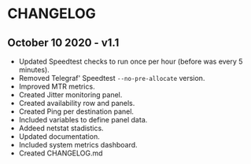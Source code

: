 # CHANGELOG

## October 10 2020 - v1.1


* Updated Speedtest checks to run once per hour (before was every 5 minutes).
* Removed Telegraf' Speedtest `--no-pre-allocate` version.
* Improved MTR metrics.
* Created Jitter monitoring panel.
* Created availability row and panels.
* Created Ping per destination panel.
* Included variables to define panel data.
* Addeed netstat stadistics.
* Updated documentation.
* Included system metrics dashboard.
* Created CHANGELOG.md